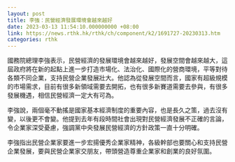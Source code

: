 ```yaml
---
layout: post
title: 李強：民營經濟發展環境會越來越好
date: 2023-03-13 11:54:10.000000000 +08:00
link: https://news.rthk.hk/rthk/ch/component/k2/1691727-20230313.htm
categories: rthk
---
```


國務院總理李強表示，民營經濟的發展環境會越來越好，發展空間會越來越大，這屆政府將在新的起點上進一步打造市場化、法治化、國際化的營商環境，平等對待各類不同企業，支持民營企業發展壯大。他認為從發展空間而言，國家有超級規模的市場需求，目前有很多新領域需要去開拓，也有很多新賽道需要去參與，有很多發展機遇，相信民營經濟一定大有可為。

李強說，兩個毫不動搖是國家基本經濟制度的重要內容，也是長久之策，過去沒有變，以後更不會變。他提到去年有段時間社會出現對民營經濟發展不正確的言論，令企業家深受憂慮，強調黨中央發展民營經濟的方針政策一直十分明確。

李強指出民營企業家要進一步宏揚優秀企業家精神，各級幹部也要關心和支持民營企業發展，要與民營企業家交朋友，帶頭營造尊重企業家和創業的良好氛圍。
